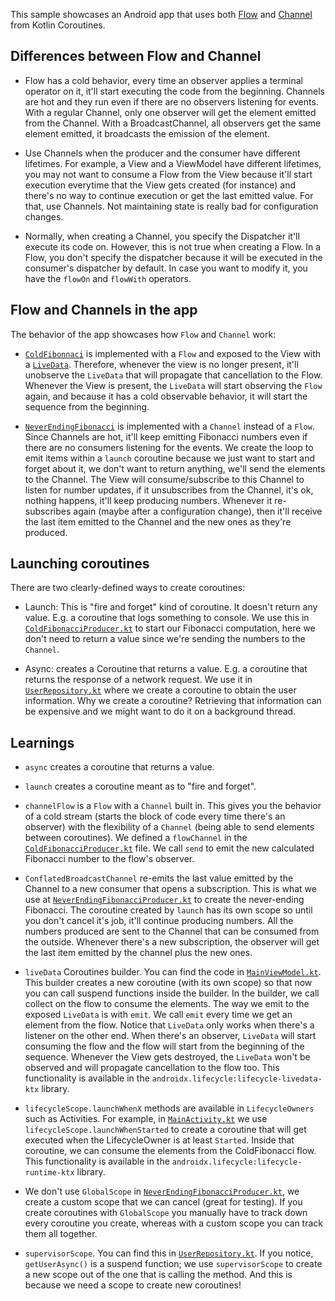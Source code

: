 This sample showcases an Android app that uses both [Flow](https://kotlin.github.io/kotlinx.coroutines/kotlinx-coroutines-core/kotlinx.coroutines.flow/-flow/) and [Channel](https://kotlinlang.org/docs/reference/coroutines/channels.html) from Kotlin Coroutines. 

## Differences between Flow and Channel

- Flow has a cold behavior, every time an observer applies a terminal operator on it, it'll start
executing the code from the beginning. Channels are hot and they run even if there are no observers
listening for events. With a regular Channel, only one observer will get the element emitted from the Channel. 
With a BroadcastChannel, all observers get the same element emitted, it broadcasts the emission of the element.

- Use Channels when the producer and the consumer have different lifetimes. For example, a View and a 
ViewModel have different lifetimes, you may not want to consume a Flow from the View because it'll start 
execution everytime that the View gets created (for instance) and there's no way to continue execution or get 
the last emitted value. For that, use Channels. Not maintaining state is really bad for configuration changes.

- Normally, when creating a Channel, you specify the Dispatcher it'll execute its code on. However, this is not
true when creating a Flow. In a Flow, you don't specify the dispatcher because it will be executed in the 
consumer's dispatcher by default. In case you want to modify it, you have the `flowOn` and `flowWith` operators.


## Flow and Channels in the app

The behavior of the app showcases how `Flow` and `Channel` work: 

- [`ColdFibonnaci`](https://github.com/manuelvicnt/MathCoroutinesFlow/blob/master/app/src/main/java/com/manuelvicnt/coroutinesflow/fibonacci/impl/ColdFibonacciProducer.kt) is implemented with a `Flow` and exposed to the View with a [`LiveData`](https://developer.android.com/topic/libraries/architecture/livedata). 
Therefore, whenever the  view is no longer present, it'll unobserve the `LiveData` that will propagate that cancellation 
to the Flow. Whenever the View is present, the `LiveData` will start observing the `Flow` again, and because it has a 
cold observable behavior, it will start the sequence from the beginning.

- [`NeverEndingFibonacci`](https://github.com/manuelvicnt/MathCoroutinesFlow/blob/master/app/src/main/java/com/manuelvicnt/coroutinesflow/fibonacci/impl/NeverEndingFibonacciProducer.kt) is implemented with a `Channel` instead of a `Flow`. Since Channels are hot,
it'll keep emitting Fibonacci numbers even if there are no consumers listening for the events. We create the loop
to emit items within a `launch` coroutine because we just want to start and forget about it, we don't want to 
return anything, we'll send the elements to the Channel. The View will consume/subscribe to this Channel to listen for
number updates, if it unsubscribes from the Channel, it's ok, nothing happens, it'll keep producing numbers. 
Whenever it re-subscribes again (maybe after a configuration change), then it'll receive the last item emitted 
to the Channel and the new ones as they're produced.

## Launching coroutines

There are two clearly-defined ways to create coroutines:

- Launch: This is "fire and forget" kind of coroutine. It doesn't return any value. E.g. a coroutine
that logs something to console. We use this in [`ColdFibonacciProducer.kt`](https://github.com/manuelvicnt/MathCoroutinesFlow/blob/master/app/src/main/java/com/manuelvicnt/coroutinesflow/fibonacci/impl/ColdFibonacciProducer.kt)
to start our Fibonacci computation, here we don't need to return a value since we're sending the numbers to the `Channel`.

- Async: creates a Coroutine that returns a value. E.g. a coroutine that returns the response
of a network request. We use it in [`UserRepository.kt`](https://github.com/manuelvicnt/MathCoroutinesFlow/blob/master/app/src/main/java/com/manuelvicnt/coroutinesflow/user/impl/UserRepository.kt)
where we create a coroutine to obtain the user information. Why we create a coroutine? Retrieving that information can be expensive and we might want to do it on a background thread.

## Learnings

- `async` creates a coroutine that returns a value.

- `launch` creates a coroutine meant as to "fire and forget".

- `channelFlow` is a `Flow` with a `Channel` built in. This gives you the behavior of a cold
stream (starts the block of code every time there's an observer) with the flexibility of a `Channel`
(being able to send elements between coroutines). We defined a `flowChannel` in the
[`ColdFibonacciProducer.kt`](https://github.com/manuelvicnt/MathCoroutinesFlow/blob/master/app/src/main/java/com/manuelvicnt/coroutinesflow/fibonacci/impl/ColdFibonacciProducer.kt) file. We call `send` to emit the new calculated Fibonacci number to
the flow's observer.

- `ConflatedBroadcastChannel` re-emits the last value emitted by the Channel to a new consumer
that opens a subscription. This is what we use at [`NeverEndingFibonacciProducer.kt`](https://github.com/manuelvicnt/MathCoroutinesFlow/blob/master/app/src/main/java/com/manuelvicnt/coroutinesflow/fibonacci/impl/NeverEndingFibonacciProducer.kt) to create the
never-ending Fibonacci. The coroutine created by `launch` has its own scope so until you don't cancel
it's job, it'll continue producing numbers. All the numbers produced are sent to the Channel that
can be consumed from the outside. Whenever there's a new subscription, the observer will get the last
item emitted by the channel plus the new ones.

- `liveData` Coroutines builder. You can find the code in [`MainViewModel.kt`](https://github.com/manuelvicnt/MathCoroutinesFlow/blob/master/app/src/main/java/com/manuelvicnt/coroutinesflow/main/MainViewModel.kt). This builder creates
a new coroutine (with its own scope) so that now you can call suspend functions inside the builder.
In the builder, we call collect on the flow to consume the elements. The way we emit to the exposed
`LiveData` is with `emit`. We call `emit` every time we get an element from the flow. Notice that
`LiveData` only works when there's a listener on the other end. When there's an observer, `LiveData` will
start consuming the flow and the flow will start from the beginning of the sequence. Whenever the
View gets destroyed, the `LiveData` won't be observed and will propagate cancellation to the flow too.
This functionality is available in the `androidx.lifecycle:lifecycle-livedata-ktx` library.

- `lifecycleScope.launchWhenX` methods are available in `LifecycleOwners` such as Activities. For
example, in [`MainActivity.kt`](https://github.com/manuelvicnt/MathCoroutinesFlow/blob/master/app/src/main/java/com/manuelvicnt/coroutinesflow/main/MainActivity.kt) we use `lifecycleScope.launchWhenStarted` to create a coroutine that
will get executed when the LifecycleOwner is at least `Started`. Inside that coroutine, we can
consume the elements from the ColdFibonacci flow.
This functionality is available in the `androidx.lifecycle:lifecycle-runtime-ktx` library.

- We don't use `GlobalScope` in [`NeverEndingFibonacciProducer.kt`](https://github.com/manuelvicnt/MathCoroutinesFlow/blob/master/app/src/main/java/com/manuelvicnt/coroutinesflow/fibonacci/impl/NeverEndingFibonacciProducer.kt), we create a custom scope that
we can cancel (great for testing). If you create coroutines with `GlobalScope` you manually have to track down
every coroutine you create, whereas with a custom scope you can track them all together.

- `supervisorScope`. You can find this in [`UserRepository.kt`](https://github.com/manuelvicnt/MathCoroutinesFlow/blob/master/app/src/main/java/com/manuelvicnt/coroutinesflow/user/impl/UserRepository.kt). If you notice, `getUserAsync()`
is a suspend function; we use `supervisorScope` to create a new scope out of the one that is calling
the method. And this is because we need a scope to create new coroutines!
